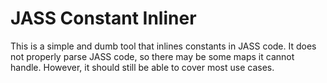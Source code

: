 # JASS Constant Inliner

This is a simple and dumb tool that inlines constants in JASS code. It does not properly parse JASS code, so there may be some maps it cannot handle. However, it should still be able to cover most use cases.
